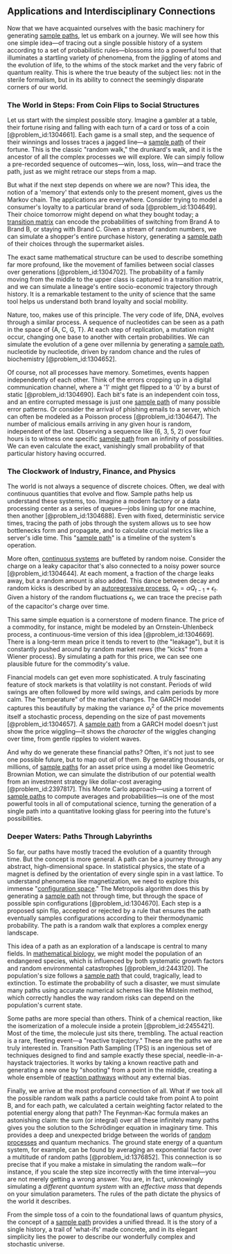 ## Applications and Interdisciplinary Connections

Now that we have acquainted ourselves with the basic machinery for generating [sample paths](@article_id:183873), let us embark on a journey. We will see how this one simple idea—of tracing out a single possible history of a system according to a set of probabilistic rules—blossoms into a powerful tool that illuminates a startling variety of phenomena, from the jiggling of atoms and the evolution of life, to the whims of the stock market and the very fabric of quantum reality. This is where the true beauty of the subject lies: not in the sterile formalism, but in its ability to connect the seemingly disparate corners of our world.

### The World in Steps: From Coin Flips to Social Structures

Let us start with the simplest possible story. Imagine a gambler at a table, their fortune rising and falling with each turn of a card or toss of a coin [@problem_id:1304661]. Each game is a small step, and the sequence of their winnings and losses traces a jagged line—a [sample path](@article_id:262105) of their fortune. This is the classic "random walk," the drunkard's walk, and it is the ancestor of all the complex processes we will explore. We can simply follow a pre-recorded sequence of outcomes—win, loss, loss, win—and trace the path, just as we might retrace our steps from a map.

But what if the next step depends on where we are now? This idea, the notion of a 'memory' that extends only to the present moment, gives us the Markov chain. The applications are everywhere. Consider trying to model a consumer's loyalty to a particular brand of soda [@problem_id:1304649]. Their choice tomorrow might depend on what they bought today; a [transition matrix](@article_id:145931) can encode the probabilities of switching from Brand A to Brand B, or staying with Brand C. Given a stream of random numbers, we can simulate a shopper's entire purchase history, generating a [sample path](@article_id:262105) of their choices through the supermarket aisles.

The exact same mathematical structure can be used to describe something far more profound, like the movement of families between social classes over generations [@problem_id:1304702]. The probability of a family moving from the middle to the upper class is captured in a transition matrix, and we can simulate a lineage's entire socio-economic trajectory through history. It is a remarkable testament to the unity of science that the same tool helps us understand both brand loyalty and social mobility.

Nature, too, makes use of this principle. The very code of life, DNA, evolves through a similar process. A sequence of nucleotides can be seen as a path in the space of {A, C, G, T}. At each step of replication, a mutation might occur, changing one base to another with certain probabilities. We can simulate the evolution of a gene over millennia by generating a [sample path](@article_id:262105), nucleotide by nucleotide, driven by random chance and the rules of biochemistry [@problem_id:1304652].

Of course, not all processes have memory. Sometimes, events happen independently of each other. Think of the errors cropping up in a digital communication channel, where a '1' might get flipped to a '0' by a burst of static [@problem_id:1304690]. Each bit's fate is an independent coin toss, and an entire corrupted message is just one [sample path](@article_id:262105) of many possible error patterns. Or consider the arrival of phishing emails to a server, which can often be modeled as a Poisson process [@problem_id:1304647]. The number of malicious emails arriving in any given hour is random, independent of the last. Observing a sequence like (6, 3, 5, 2) over four hours is to witness one specific [sample path](@article_id:262105) from an infinity of possibilities. We can even calculate the exact, vanishingly small probability of that particular history having occurred.

### The Clockwork of Industry, Finance, and Physics

The world is not always a sequence of discrete choices. Often, we deal with continuous quantities that evolve and flow. Sample paths help us understand these systems, too. Imagine a modern factory or a data processing center as a series of queues—jobs lining up for one machine, then another [@problem_id:1304688]. Even with fixed, deterministic service times, tracing the path of jobs through the system allows us to see how bottlenecks form and propagate, and to calculate crucial metrics like a server's idle time. This "[sample path](@article_id:262105)" is a timeline of the system's operation.

More often, [continuous systems](@article_id:177903) are buffeted by random noise. Consider the charge on a leaky capacitor that's also connected to a noisy power source [@problem_id:1304644]. At each moment, a fraction of the charge leaks away, but a random amount is also added. This dance between decay and random kicks is described by an [autoregressive process](@article_id:264033), $Q_t = \alpha Q_{t-1} + \epsilon_t$. Given a history of the random fluctuations $\epsilon_t$, we can trace the precise path of the capacitor's charge over time.

This same simple equation is a cornerstone of modern finance. The price of a commodity, for instance, might be modeled by an Ornstein-Uhlenbeck process, a continuous-time version of this idea [@problem_id:1304669]. There is a long-term mean price it tends to revert to (the "leakage"), but it is constantly pushed around by random market news (the "kicks" from a Wiener process). By simulating a path for this price, we can see one plausible future for the commodity's value.

Financial models can get even more sophisticated. A truly fascinating feature of stock markets is that volatility is not constant. Periods of wild swings are often followed by more wild swings, and calm periods by more calm. The "temperature" of the market changes. The GARCH model captures this beautifully by making the variance $\sigma_t^2$ of the price movements itself a stochastic process, depending on the size of past movements [@problem_id:1304657]. A [sample path](@article_id:262105) from a GARCH model doesn't just show the price wiggling—it shows the *character* of the wiggles changing over time, from gentle ripples to violent waves.

And why do we generate these financial paths? Often, it's not just to see one possible future, but to map out *all* of them. By generating thousands, or millions, of [sample paths](@article_id:183873) for an asset price using a model like Geometric Brownian Motion, we can simulate the distribution of our potential wealth from an investment strategy like dollar-cost averaging [@problem_id:2397817]. This Monte Carlo approach—using a torrent of [sample paths](@article_id:183873) to compute averages and probabilities—is one of the most powerful tools in all of computational science, turning the generation of a single path into a quantitative looking glass for peering into the future's possibilities.

### Deeper Waters: Paths Through Labyrinths

So far, our paths have mostly traced the evolution of a quantity through time. But the concept is more general. A path can be a journey through any abstract, high-dimensional space. In statistical physics, the state of a magnet is defined by the orientation of every single spin in a vast lattice. To understand phenomena like magnetization, we need to explore this immense "[configuration space](@article_id:149037)." The Metropolis algorithm does this by generating a [sample path](@article_id:262105) not through time, but through the space of possible spin configurations [@problem_id:1304670]. Each step is a proposed spin flip, accepted or rejected by a rule that ensures the path eventually samples configurations according to their thermodynamic probability. The path is a random walk that explores a complex energy landscape.

This idea of a path as an exploration of a landscape is central to many fields. In [mathematical biology](@article_id:268156), we might model the population of an endangered species, which is influenced by both systematic growth factors and random environmental catastrophes [@problem_id:2443120]. The population's size follows a [sample path](@article_id:262105) that could, tragically, lead to extinction. To estimate the probability of such a disaster, we must simulate many paths using accurate numerical schemes like the Milstein method, which correctly handles the way random risks can depend on the population's current state.

Some paths are more special than others. Think of a chemical reaction, like the isomerization of a molecule inside a protein [@problem_id:2455421]. Most of the time, the molecule just sits there, trembling. The actual reaction is a rare, fleeting event—a "reactive trajectory." These are the paths we are truly interested in. Transition Path Sampling (TPS) is an ingenious set of techniques designed to find and sample exactly these special, needle-in-a-haystack trajectories. It works by taking a known reactive path and generating a new one by "shooting" from a point in the middle, creating a whole ensemble of [reaction pathways](@article_id:268857) without any external bias.

Finally, we arrive at the most profound connection of all. What if we took all the possible random walk paths a particle could take from point A to point B, and for each path, we calculated a certain weighting factor related to the potential energy along that path? The Feynman-Kac formula makes an astonishing claim: the sum (or integral) over all these infinitely many paths gives you the solution to the Schrödinger equation in imaginary time. This provides a deep and unexpected bridge between the worlds of [random processes](@article_id:267993) and quantum mechanics. The ground state energy of a quantum system, for example, can be found by averaging an exponential factor over a multitude of random paths [@problem_id:1376852]. This connection is so precise that if you make a mistake in simulating the random walk—for instance, if you scale the step size incorrectly with the time interval—you are not merely getting a wrong answer. You are, in fact, unknowingly simulating a *different quantum system* with an *effective mass* that depends on your simulation parameters. The rules of the path dictate the physics of the world it describes.

From the simple toss of a coin to the foundational laws of quantum physics, the concept of a [sample path](@article_id:262105) provides a unified thread. It is the story of a single history, a trail of 'what-ifs' made concrete, and in its elegant simplicity lies the power to describe our wonderfully complex and stochastic universe.